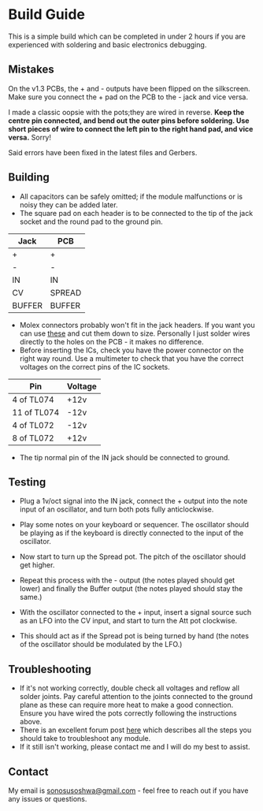 # Build Guide

This is a simple build which can be completed in under 2 hours if you are experienced with soldering and basic electronics debugging.

## Mistakes

On the v1.3 PCBs, the + and - outputs have been flipped on the silkscreen. Make sure you connect the + pad on the PCB to the - jack and vice versa.

I made a classic oopsie with the pots;they are wired in reverse. __Keep the centre pin connected, and bend out the outer pins **before** soldering. Use short pieces of wire to connect the left pin to the right hand pad, and vice versa.__ Sorry!

Said errors have been fixed in the latest files and Gerbers.

## Building

* All capacitors can be safely omitted; if the module malfunctions or is noisy they can be added later.
* The square pad on each header is to be connected to the tip of the jack socket and the round pad to the ground pin.

 Jack | PCB
 --- | ---
 | + | + |
 | - | - |
 | IN | IN |
 | CV | SPREAD |
 | BUFFER | BUFFER |

 


* Molex connectors probably won't fit in the jack headers. If you want you can use [these](https://www.taydaelectronics.com/connectors-sockets/pin-headers/40-pin-male-2-54-mm-single-row-pin-header-break-away-round-pin-gold-plated.html) and cut them down to size. Personally I just solder wires directly to the holes on the PCB -  it makes no difference.
* Before inserting the ICs, check you have the power connector on the right way round. Use a multimeter to check that you have the correct voltages on the correct pins of the IC sockets.
 
 Pin | Voltage
 --- | ---
 4 of TL074 | +12v
 11 of TL074 | -12v
 4 of TL072 | -12v
 8 of TL072 | +12v
 
* The tip normal pin of the IN jack should be connected to ground. 

## Testing

* Plug a 1v/oct signal into the IN jack, connect the + output into the note input of an oscillator, and turn both pots fully anticlockwise.

* Play some notes on your keyboard or sequencer. The oscillator should be playing as if the keyboard is directly connected to the input of the oscillator. 

* Now start to turn up the Spread pot. The pitch of the oscillator should get higher. 

* Repeat this process with the - output (the notes played should get lower) and finally the Buffer output (the notes played should stay the same.) 

* With the oscillator connected to the + input, insert a signal source such as an LFO into the CV input, and start to turn the Att pot clockwise. 

* This should act as if the Spread pot is being turned by hand (the notes of the oscillator should be modulated by the LFO.)

## Troubleshooting

* If it's not working correctly, double check all voltages and reflow all solder joints. Pay careful attention to the joints connected to the ground plane as these can require more heat to make a good connection. Ensure you have wired the pots correctly following the instructions above.
* There is an excellent forum post [here](https://lookmumnocomputer.discourse.group/t/general-advice-for-troubleshooting-a-module/) which describes all the steps you should take to troubleshoot any module. 
* If it still isn't working, please contact me and I will do my best to assist.

## Contact

My email is sonosusoshwa@gmail.com - feel free to reach out if you have any issues or questions.


